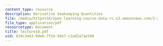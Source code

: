 ```yaml
---
content_type: resource
description: Derivative Seakeeping Quantities
file: /media/https%3A/open-learning-course-data-rc.s3.amazonaws.com/2-24-ocean-wave-interaction-with-ships-and-offshore-energy-systems-13-022-spring-2002/019c34439de67f2d56e7c2ad2a7ae160_lecture16.pdf
file_type: application/pdf
resourcetype: Document
title: lecture16.pdf
uid: 019c3443-9de6-7f2d-56e7-c2ad2a7ae160
---
```

